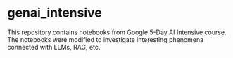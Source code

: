 # genai_intensive
This repository contains notebooks from Google 5-Day AI Intensive course. The notebooks were modified to investigate interesting phenomena connected with LLMs, RAG, etc.

